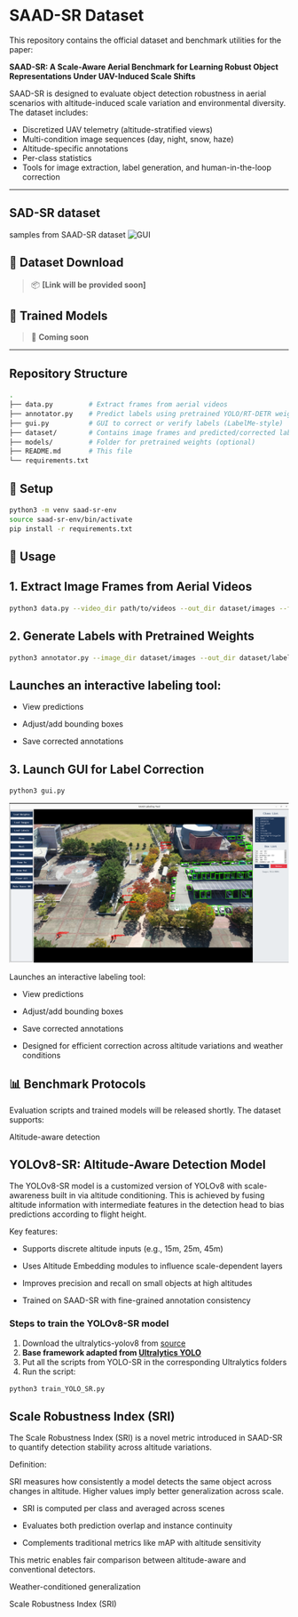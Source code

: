# SAAD-SR Dataset

This repository contains the official dataset and benchmark utilities for the paper:

**SAAD-SR: A Scale-Aware Aerial Benchmark for Learning Robust Object Representations Under UAV-Induced Scale Shifts**

SAAD-SR is designed to evaluate object detection robustness in aerial scenarios with altitude-induced scale variation and environmental diversity. The dataset includes:

- Discretized UAV telemetry (altitude-stratified views)
- Multi-condition image sequences (day, night, snow, haze)
- Altitude-specific annotations
- Per-class statistics
- Tools for image extraction, label generation, and human-in-the-loop correction

---
## SAD-SR dataset 
samples from SAAD-SR dataset
![GUI](assets/4.jpg)

## 🔗 Dataset Download

> 📦 **[Link will be provided soon]**

## 💾 Trained Models

> 🧠 **Coming soon**

---

## Repository Structure

```bash
.
├── data.py         # Extract frames from aerial videos
├── annotator.py    # Predict labels using pretrained YOLO/RT-DETR weights
├── gui.py          # GUI to correct or verify labels (LabelMe-style)
├── dataset/        # Contains image frames and predicted/corrected labels
├── models/         # Folder for pretrained weights (optional)
├── README.md       # This file
└── requirements.txt
```
## 🔧 Setup

```bash
python3 -m venv saad-sr-env
source saad-sr-env/bin/activate
pip install -r requirements.txt
```
## 📍 Usage
## 1. Extract Image Frames from Aerial Videos
```bash
python3 data.py --video_dir path/to/videos --out_dir dataset/images --fps 1
```
## 2. Generate Labels with Pretrained Weights
```bash
python3 annotator.py --image_dir dataset/images --out_dir dataset/labels --weights models/yolov8-sr.pt

```

## Launches an interactive labeling tool:

 -  View predictions

-   Adjust/add bounding boxes

-  Save corrected annotations


## 3. Launch GUI for Label Correction
```bash
python3 gui.py 

```

![GUI](assets/3.png)


Launches an interactive labeling tool:

- View predictions

- Adjust/add bounding boxes

 - Save corrected annotations

-  Designed for efficient correction across altitude variations and weather conditions

## 📊 Benchmark Protocols

Evaluation scripts and trained models will be released shortly. The dataset supports:

 Altitude-aware detection

 ## YOLOv8-SR: Altitude-Aware Detection Model

The YOLOv8-SR model is a customized version of YOLOv8 with scale-awareness built in via altitude conditioning. This is achieved by fusing altitude information with intermediate features in the detection head to bias predictions according to flight height.

Key features:

- Supports discrete altitude inputs (e.g., 15m, 25m, 45m)

-  Uses Altitude Embedding modules to influence scale-dependent layers

- Improves precision and recall on small objects at high altitudes

- Trained on SAAD-SR with fine-grained annotation consistency

### Steps to train the YOLOv8-SR model

1. Download the ultralytics-yolov8 from [source](https://github.com/ultralytics)
2. **Base framework adapted from [Ultralytics YOLO](https://github.com/ultralytics)**
3. Put all the scripts from YOLO-SR in the corresponding Ultralytics folders  
4. Run the script:

```bash
python3 train_YOLO_SR.py


```


##  Scale Robustness Index (SRI)


The Scale Robustness Index (SRI) is a novel metric introduced in SAAD-SR to quantify detection stability across altitude variations.

Definition:

SRI measures how consistently a model detects the same object across changes in altitude. Higher values imply better generalization across scale.

- SRI is computed per class and averaged across scenes

- Evaluates both prediction overlap and instance continuity

- Complements traditional metrics like mAP with altitude sensitivity

This metric enables fair comparison between altitude-aware and conventional detectors.

 

 Weather-conditioned generalization

 Scale Robustness Index (SRI)


 


